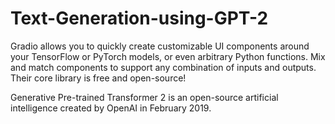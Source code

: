 # Text-Generation-using-GPT-2

Gradio allows you to quickly create customizable UI components around your TensorFlow or PyTorch models, or even arbitrary Python functions. Mix and match components to support any combination of inputs and outputs. Their core library is free and open-source!


Generative Pre-trained Transformer 2 is an open-source artificial intelligence created by OpenAI in February 2019. 
